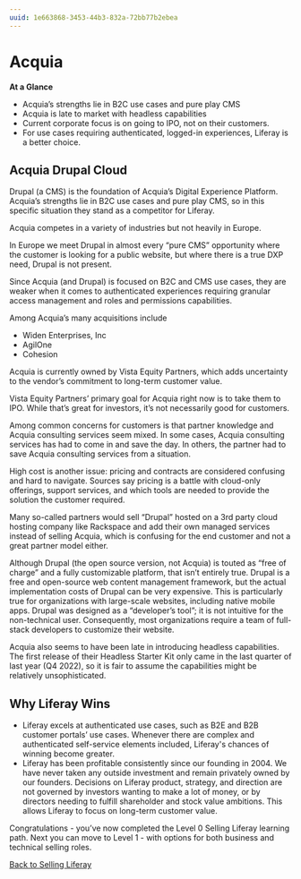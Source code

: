 ```yaml
---
uuid: 1e663868-3453-44b3-832a-72bb77b2ebea
---
```


# Acquia

**At a Glance**

* Acquia’s strengths lie in B2C use cases and pure play CMS
* Acquia is late to market with headless capabilities
* Current corporate focus is on going to IPO, not on their customers.
* For use cases requiring authenticated, logged-in experiences, Liferay is a better choice.

## Acquia Drupal Cloud

Drupal (a CMS) is the foundation of Acquia’s Digital Experience Platform. Acquia’s strengths lie in B2C use cases and pure play CMS, so in this specific situation they stand as a competitor for Liferay.

Acquia competes in a variety of industries but not heavily in Europe.

In Europe we meet Drupal in almost every “pure CMS” opportunity where the customer is looking for a public website, but where there is a true DXP need, Drupal is not present.

Since Acquia (and Drupal) is focused on B2C and CMS use cases, they are weaker when it comes to authenticated experiences requiring granular access management and roles and permissions capabilities.

Among Acquia’s many acquisitions include

* Widen Enterprises, Inc
* AgilOne
* Cohesion

Acquia is currently owned by Vista Equity Partners, which adds uncertainty to the vendor’s commitment to long-term customer value.

Vista Equity Partners’ primary goal for Acquia right now is to take them to IPO. While that’s great for investors, it’s not necessarily good for customers.

Among common concerns for customers is that partner knowledge and Acquia consulting services seem mixed. In some cases, Acquia consulting services has had to come in and save the day. In others, the partner had to save Acquia consulting services from a situation.

High cost is another issue: pricing and contracts are considered confusing and hard to navigate. Sources say pricing is a battle with cloud-only offerings, support services, and which tools are needed to provide the solution the customer required.

Many so-called partners would sell “Drupal” hosted on a 3rd party cloud hosting company like Rackspace and add their own managed services instead of selling Acquia, which is confusing for the end customer and not a great partner model either.

Although Drupal (the open source version, not Acquia) is touted as “free of charge” and a fully customizable platform, that isn’t entirely true. Drupal is a free and open-source web content management framework, but the actual implementation costs of Drupal can be very expensive. This is particularly true for organizations with large-scale websites, including native mobile apps. Drupal was designed as a “developer’s tool”; it is not intuitive for the non-technical user. Consequently, most organizations require a team of full-stack developers to customize their website.

Acquia also seems to have been late in introducing headless capabilities. The first release of their Headless Starter Kit only came in the last quarter of last year (Q4 2022), so it is fair to assume the capabilities might be relatively unsophisticated.

## Why Liferay Wins

* Liferay excels at authenticated use cases, such as B2E and B2B customer portals’ use cases. Whenever there are complex and authenticated self-service elements included, Liferay's chances of winning become greater.
* Liferay has been profitable consistently since our founding in 2004. We have never taken any outside investment and remain privately owned by our founders. Decisions on Liferay product, strategy, and direction are not governed by investors wanting to make a lot of money, or by directors needing to fulfill shareholder and stock value ambitions. This allows Liferay to focus on long-term customer value.

Congratulations - you’ve now completed the Level 0 Selling Liferay learning path. Next you can move to Level 1 - with options for both business and technical selling roles.

[Back to Selling Liferay](../../../selling-liferay.md)
